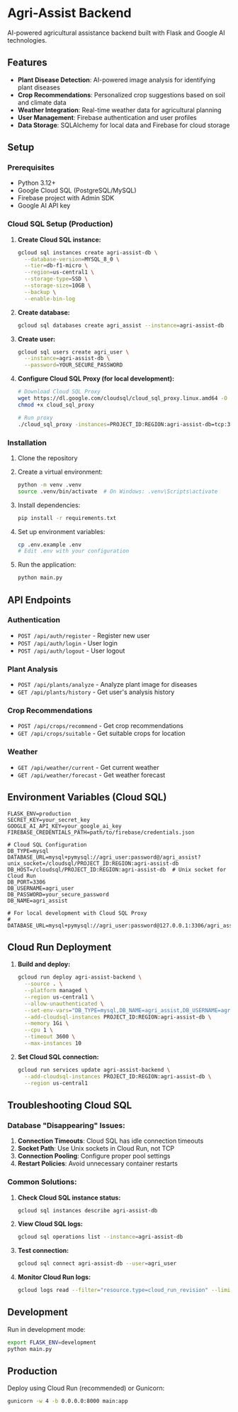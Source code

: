 # Agri-Assist Backend

AI-powered agricultural assistance backend built with Flask and Google AI technologies.

## Features

- **Plant Disease Detection**: AI-powered image analysis for identifying plant diseases
- **Crop Recommendations**: Personalized crop suggestions based on soil and climate data
- **Weather Integration**: Real-time weather data for agricultural planning
- **User Management**: Firebase authentication and user profiles
- **Data Storage**: SQLAlchemy for local data and Firebase for cloud storage

## Setup

### Prerequisites
- Python 3.12+
- Google Cloud SQL (PostgreSQL/MySQL)
- Firebase project with Admin SDK
- Google AI API key

### Cloud SQL Setup (Production)

1. **Create Cloud SQL instance:**
   ```bash
   gcloud sql instances create agri-assist-db \
     --database-version=MYSQL_8_0 \
     --tier=db-f1-micro \
     --region=us-central1 \
     --storage-type=SSD \
     --storage-size=10GB \
     --backup \
     --enable-bin-log
   ```

2. **Create database:**
   ```bash
   gcloud sql databases create agri_assist --instance=agri-assist-db
   ```

3. **Create user:**
   ```bash
   gcloud sql users create agri_user \
     --instance=agri-assist-db \
     --password=YOUR_SECURE_PASSWORD
   ```

4. **Configure Cloud SQL Proxy (for local development):**
   ```bash
   # Download Cloud SQL Proxy
   wget https://dl.google.com/cloudsql/cloud_sql_proxy.linux.amd64 -O cloud_sql_proxy
   chmod +x cloud_sql_proxy
   
   # Run proxy
   ./cloud_sql_proxy -instances=PROJECT_ID:REGION:agri-assist-db=tcp:3306
   ```

### Installation

1. Clone the repository
2. Create a virtual environment:
   ```bash
   python -m venv .venv
   source .venv/bin/activate  # On Windows: .venv\Scripts\activate
   ```

3. Install dependencies:
   ```bash
   pip install -r requirements.txt
   ```

4. Set up environment variables:
   ```bash
   cp .env.example .env
   # Edit .env with your configuration
   ```

5. Run the application:
   ```bash
   python main.py
   ```

## API Endpoints

### Authentication
- `POST /api/auth/register` - Register new user
- `POST /api/auth/login` - User login
- `POST /api/auth/logout` - User logout

### Plant Analysis
- `POST /api/plants/analyze` - Analyze plant image for diseases
- `GET /api/plants/history` - Get user's analysis history

### Crop Recommendations
- `POST /api/crops/recommend` - Get crop recommendations
- `GET /api/crops/suitable` - Get suitable crops for location

### Weather
- `GET /api/weather/current` - Get current weather
- `GET /api/weather/forecast` - Get weather forecast

## Environment Variables (Cloud SQL)

```
FLASK_ENV=production
SECRET_KEY=your_secret_key
GOOGLE_AI_API_KEY=your_google_ai_key
FIREBASE_CREDENTIALS_PATH=path/to/firebase/credentials.json

# Cloud SQL Configuration
DB_TYPE=mysql
DATABASE_URL=mysql+pymysql://agri_user:password@/agri_assist?unix_socket=/cloudsql/PROJECT_ID:REGION:agri-assist-db
DB_HOST=/cloudsql/PROJECT_ID:REGION:agri-assist-db  # Unix socket for Cloud Run
DB_PORT=3306
DB_USERNAME=agri_user
DB_PASSWORD=your_secure_password
DB_NAME=agri_assist

# For local development with Cloud SQL Proxy
# DATABASE_URL=mysql+pymysql://agri_user:password@127.0.0.1:3306/agri_assist
```

## Cloud Run Deployment

1. **Build and deploy:**
   ```bash
   gcloud run deploy agri-assist-backend \
     --source . \
     --platform managed \
     --region us-central1 \
     --allow-unauthenticated \
     --set-env-vars="DB_TYPE=mysql,DB_NAME=agri_assist,DB_USERNAME=agri_user,DB_PASSWORD=YOUR_PASSWORD" \
     --add-cloudsql-instances PROJECT_ID:REGION:agri-assist-db \
     --memory 1Gi \
     --cpu 1 \
     --timeout 3600 \
     --max-instances 10
   ```

2. **Set Cloud SQL connection:**
   ```bash
   gcloud run services update agri-assist-backend \
     --add-cloudsql-instances PROJECT_ID:REGION:agri-assist-db \
     --region us-central1
   ```

## Troubleshooting Cloud SQL

### Database "Disappearing" Issues:

1. **Connection Timeouts**: Cloud SQL has idle connection timeouts
2. **Socket Path**: Use Unix sockets in Cloud Run, not TCP
3. **Connection Pooling**: Configure proper pool settings
4. **Restart Policies**: Avoid unnecessary container restarts

### Common Solutions:

1. **Check Cloud SQL instance status:**
   ```bash
   gcloud sql instances describe agri-assist-db
   ```

2. **View Cloud SQL logs:**
   ```bash
   gcloud sql operations list --instance=agri-assist-db
   ```

3. **Test connection:**
   ```bash
   gcloud sql connect agri-assist-db --user=agri_user
   ```

4. **Monitor Cloud Run logs:**
   ```bash
   gcloud logs read --filter="resource.type=cloud_run_revision" --limit 50
   ```

## Development

Run in development mode:
```bash
export FLASK_ENV=development
python main.py
```

## Production

Deploy using Cloud Run (recommended) or Gunicorn:
```bash
gunicorn -w 4 -b 0.0.0.0:8000 main:app
```

